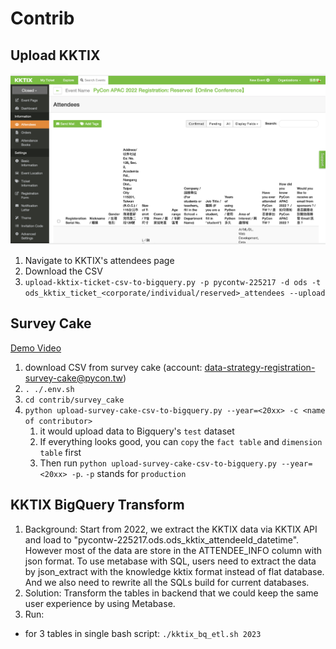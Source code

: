# Contrib

## Upload KKTIX

![kktix](../docs/images/kktix.png)

1. Navigate to KKTIX's attendees page
2. Download the CSV
3. `upload-kktix-ticket-csv-to-bigquery.py -p pycontw-225217 -d ods -t ods_kktix_ticket_<corporate/individual/reserved>_attendees --upload`

## Survey Cake

[Demo Video](https://www.loom.com/share/4c494f1d3ce443c6a43ed514c53b70ff)
1. download CSV from survey cake (account: data-strategy-registration-survey-cake@pycon.tw)
2. `. ./.env.sh `
2. `cd contrib/survey_cake`
3. `python upload-survey-cake-csv-to-bigquery.py --year=<20xx> -c <name of contributor>`
    1. it would upload data to Bigquery's `test` dataset
    2. If everything looks good, you can `copy` the `fact table` and `dimension table` first
    3. Then run `python upload-survey-cake-csv-to-bigquery.py --year=<20xx> -p`. `-p` stands for `production`

## KKTIX BigQuery Transform
1. Background: Start from 2022, we extract the KKTIX data via KKTIX API and load to "pycontw-225217.ods.ods_kktix_attendeeId_datetime". However most of the data are store in the ATTENDEE_INFO column with json format. To use metabase with SQL, users need to extract the data by json_extract with the knowledge kktix format instead of flat database. And we also need to rewrite all the SQLs build for current databases.
2. Solution: Transform the tables in backend that we could keep the same user experience by using Metabase.
3. Run: 
 - for 3 tables in single bash script: `./kktix_bq_etl.sh 2023`
